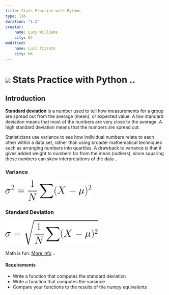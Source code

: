 ```yaml
---
title: Stats Practice with Python
type: lab
duration: "1:2"
creator:
    name: Lucy Williams
    city: DC
modified:
    name: Luiz Pizzato
    city: HK
---
```


# ![](https://ga-dash.s3.amazonaws.com/production/assets/logo-9f88ae6c9c3871690e33280fcf557f33.png) Stats Practice with Python ..

## Introduction

**Standard deviation** is a number used to tell how measurements for a group are spread out from the  average (mean), or expected value. A low standard deviation means that most of the numbers are very close to the average. A high standard deviation means that the numbers are spread out.

Statisticians use variance to see how individual numbers relate to each other within a data set, rather than using broader mathematical techniques such as arranging numbers into quartiles. A drawback to variance is that it gives added weight to numbers far from the mean (outliers), since squaring these numbers can skew interpretations of the data ..

### Variance

![Variance](./assets/images/variance.png)

### Standard Deviation

![Standard Deviation](./assets/images/stdev.png)

Math is fun: [More info](https://www.mathsisfun.com/data/standard-deviation-formulas.html) ..


#### Requirements

- Write a function that computes the standard deviation
- Write a function that computes the variance
- Compare your functions to the results of the numpy equivalents
